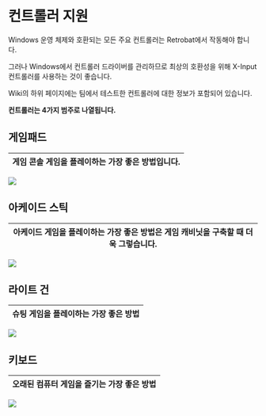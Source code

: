 # 컨트롤러 지원

Windows 운영 체제와 호환되는 모든 주요 컨트롤러는 Retrobat에서 작동해야 합니다.

그러나 Windows에서 컨트롤러 드라이버를 관리하므로 최상의 호환성을 위해 X-Input 컨트롤러를 사용하는 것이 좋습니다.

Wiki의 하위 페이지에는 팀에서 테스트한 컨트롤러에 대한 정보가 포함되어 있습니다.

**컨트롤러는 4가지 범주로 나열됩니다.**

## 게임패드

| 게임 콘솔 게임을 플레이하는 가장 좋은 방법입니다. |
|:-:|
![](./01.avif)

## 아케이드 스틱

| 아케이드 게임을 플레이하는 가장 좋은 방법은 게임 캐비닛을 구축할 때 더욱 그렇습니다. |
|:-:|
![](./02.avif)

## 라이트 건

| 슈팅 게임을 플레이하는 가장 좋은 방법 |
|:-:|
![](./03.avif)

## 키보드

| 오래된 컴퓨터 게임을 즐기는 가장 좋은 방법 |
|:-:|
![](./04.avif)